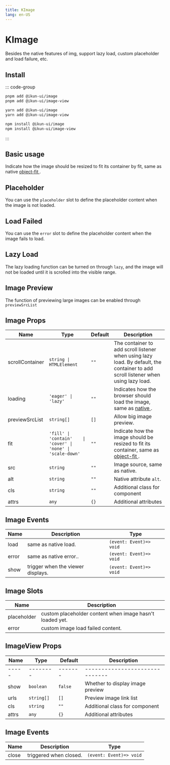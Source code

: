 ```yaml
---
title: KImage
lang: en-US
---
```


# KImage

Besides the native features of img, support lazy load, custom placeholder and load failure, etc.

## Install

::: code-group

```bash [pnpm]
pnpm add @ikun-ui/image
pnpm add @ikun-ui/image-view
```

```bash [yarn]
yarn add @ikun-ui/image
yarn add @ikun-ui/image-view
```

```bash [npm]
npm install @ikun-ui/image
npm install @ikun-ui/image-view
```

:::

## Basic usage

Indicate how the image should be resized to fit its container by fit, same as native [object-fit <span class="i-carbon-link text-12px" />](https://developer.mozilla.org/en-US/docs/Web/CSS/object-fit).

<demo src="image/basic.svelte"  github='Image'></demo>

## Placeholder

You can use the `placeholder` slot to define the placeholder content when the image is not loaded.

<demo src="image/basic.svelte"  github='Image'></demo>

## Load Failed

You can use the `error` slot to define the placeholder content when the image fails to load.

<demo src="image/basic.svelte"  github='Image'></demo>

## Lazy Load

The lazy loading function can be turned on through `lazy`,
and the image will not be loaded until it is scrolled into the visible range.

<demo src="image/basic.svelte"  github='Image'></demo>

## Image Preview

The function of previewing large images can be enabled through `previewSrcList`

## Image Props

| Name            | Type                                                          | Default | Description                                                                                                                                                                                |
| --------------- | ------------------------------------------------------------- | ------- | ------------------------------------------------------------------------------------------------------------------------------------------------------------------------------------------ |
| scrollContainer | `string \| HTMLElement`                                       | `""`    | The container to add scroll listener when using lazy load. By default, the container to add scroll listener when using lazy load.                                                          |
| loading         | `'eager' \| 'lazy'`                                           | `""`    | Indicates how the browser should load the image, same as [native <span class="i-carbon-link text-12px" />](https://developer.mozilla.org/en-US/docs/Web/HTML/Element/img#attr-loading).    |
| previewSrcList  | `string[]`                                                    | `[]`    | Allow big image preview.                                                                                                                                                                   |
| fit             | `'fill' \| 'contain'    \| 'cover' \| 'none' \| 'scale-down'` | `""`    | Indicate how the image should be resized to fit its container, same as [object-fit <span class="i-carbon-link text-12px" />](https://developer.mozilla.org/en-US/docs/Web/CSS/object-fit). |
| src             | `string`                                                      | `""`    | Image source, same as native.                                                                                                                                                              |
| alt             | `string`                                                      | `""`    | Native attribute `alt`.                                                                                                                                                                    |
| cls             | `string`                                                      | `""`    | Additional class for component                                                                                                                                                             |
| attrs           | `any`                                                         | `{}`    | Additional attributes                                                                                                                                                                      |

## Image Events

| Name  | Description                       | Type                    |
| ----- | --------------------------------- | ----------------------- |
| load  | same as native load.              | `(event: Event)=> void` |
| error | same as native error..            | `(event: Event)=> void` |
| show  | trigger when the viewer displays. | `(event: Event)=> void` |

## Image Slots

| Name        | Description                                              |
| ----------- | -------------------------------------------------------- |
| placeholder | custom placeholder content when image hasn't loaded yet. |
| error       | custom image load failed content.                        |

## ImageView Props

| Name  | Type       | Default | Description                      |
| ----- | ---------- | ------- | -------------------------------- |
| ----- | --------   | ------- | ------------------------------   |
| show  | `boolean`  | `false` | Whether to display image preview |
| urls  | `string[]` | `[]`    | Preview image link list          |
| cls   | `string`   | `""`    | Additional class for component   |
| attrs | `any`      | `{}`    | Additional attributes            |

## Image Events

| Name  | Description            | Type                    |
| ----- | ---------------------- | ----------------------- |
| close | triggered when closed. | `(event: Event)=> void` |
